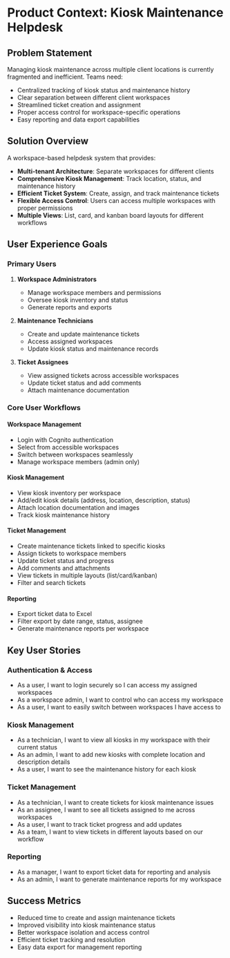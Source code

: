 # Product Context: Kiosk Maintenance Helpdesk

## Problem Statement
Managing kiosk maintenance across multiple client locations is currently fragmented and inefficient. Teams need:
- Centralized tracking of kiosk status and maintenance history
- Clear separation between different client workspaces
- Streamlined ticket creation and assignment
- Proper access control for workspace-specific operations
- Easy reporting and data export capabilities

## Solution Overview
A workspace-based helpdesk system that provides:
- **Multi-tenant Architecture**: Separate workspaces for different clients
- **Comprehensive Kiosk Management**: Track location, status, and maintenance history
- **Efficient Ticket System**: Create, assign, and track maintenance tickets
- **Flexible Access Control**: Users can access multiple workspaces with proper permissions
- **Multiple Views**: List, card, and kanban board layouts for different workflows

## User Experience Goals

### Primary Users
1. **Workspace Administrators**
   - Manage workspace members and permissions
   - Oversee kiosk inventory and status
   - Generate reports and exports

2. **Maintenance Technicians**
   - Create and update maintenance tickets
   - Access assigned workspaces
   - Update kiosk status and maintenance records

3. **Ticket Assignees**
   - View assigned tickets across accessible workspaces
   - Update ticket status and add comments
   - Attach maintenance documentation

### Core User Workflows

#### Workspace Management
- Login with Cognito authentication
- Select from accessible workspaces
- Switch between workspaces seamlessly
- Manage workspace members (admin only)

#### Kiosk Management
- View kiosk inventory per workspace
- Add/edit kiosk details (address, location, description, status)
- Attach location documentation and images
- Track kiosk maintenance history

#### Ticket Management
- Create maintenance tickets linked to specific kiosks
- Assign tickets to workspace members
- Update ticket status and progress
- Add comments and attachments
- View tickets in multiple layouts (list/card/kanban)
- Filter and search tickets

#### Reporting
- Export ticket data to Excel
- Filter export by date range, status, assignee
- Generate maintenance reports per workspace

## Key User Stories

### Authentication & Access
- As a user, I want to login securely so I can access my assigned workspaces
- As a workspace admin, I want to control who can access my workspace
- As a user, I want to easily switch between workspaces I have access to

### Kiosk Management
- As a technician, I want to view all kiosks in my workspace with their current status
- As an admin, I want to add new kiosks with complete location and description details
- As a user, I want to see the maintenance history for each kiosk

### Ticket Management
- As a technician, I want to create tickets for kiosk maintenance issues
- As an assignee, I want to see all tickets assigned to me across workspaces
- As a user, I want to track ticket progress and add updates
- As a team, I want to view tickets in different layouts based on our workflow

### Reporting
- As a manager, I want to export ticket data for reporting and analysis
- As an admin, I want to generate maintenance reports for my workspace

## Success Metrics
- Reduced time to create and assign maintenance tickets
- Improved visibility into kiosk maintenance status
- Better workspace isolation and access control
- Efficient ticket tracking and resolution
- Easy data export for management reporting 